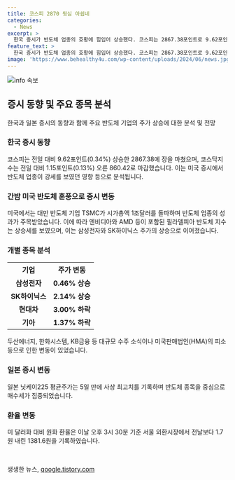 ```yaml
---
title: 코스피 2870 뒷심 아쉽네
categories:
  - News
excerpt: >
  한국 증시가 반도체 업종의 호황에 힘입어 상승했다. 코스피는 2867.38포인트로 9.62포인트(0.34%) 오르고, 코스닥은 860.42포인트로 1.15포인트(0.13%) 상승하여 17거래일 만에 860선을 회복했다. 반도체 기업들의 성과로 미국 증시에서도 엔비디아 등이 상승하며 기술주 강세에 힘입어 코스피는 상승했다. 삼성전자와 SK하이닉스는 주가가 상승한 반면, 현대차와 기아는 하락했다. 이와 관련하여 시장 전문가는 외국인의 순매수와 함께 종목별 차별화가 심화되면서 지수에 미친 영향이 제한적이라고 설명했다.
feature_text: >
  한국 증시가 반도체 업종의 호황에 힘입어 상승했다. 코스피는 2867.38포인트로 9.62포인트(0.34%) 오르고, 코스닥은 860.42포인트로 1.15포인트(0.13%) 상승하여 17거래일 만에 860선을 회복했다. 반도체 기업들의 성과로 미국 증시에서도 엔비디아 등이 상승하며 기술주 강세에 힘입어 코스피는 상승했다. 삼성전자와 SK하이닉스는 주가가 상승한 반면, 현대차와 기아는 하락했다. 이와 관련하여 시장 전문가는 외국인의 순매수와 함께 종목별 차별화가 심화되면서 지수에 미친 영향이 제한적이라고 설명했다.
image: 'https://www.behealthy4u.com/wp-content/uploads/2024/06/news.jpg'
---
```


<p><img src="https://www.behealthy4u.com/wp-content/uploads/2024/06/news.jpg" alt="info 속보" /></p>

<h2 data-ke-size="size26">증시 동향 및 주요 종목 분석</h2>

<p data-ke-size="size16">한국과 일본 증시의 동향과 함께 주요 반도체 기업의 주가 상승에 대한 분석 및 전망</p>

<h3>한국 증시 동향</h3>

<p data-ke-size="size16">코스피는 전일 대비 9.62포인트(0.34%) 상승한 2867.38에 장을 마쳤으며, 코스닥지수는 전일 대비 1.15포인트(0.13%) 오른 860.42로 마감했습니다. 이는 미국 증시에서 반도체 업종이 강세를 보였던 영향 등으로 분석됩니다.</p>

<h3>간밤 미국 반도체 훈풍으로 증시 변동</h3>

<p data-ke-size="size16">미국에서는 대만 반도체 기업 TSMC가 시가총액 1조달러를 돌파하며 반도체 업종의 성과가 주목받았습니다. 이에 따라 엔비디아와 AMD 등이 포함된 필라델피아 반도체 지수는 상승세를 보였으며, 이는 삼성전자와 SK하이닉스 주가의 상승으로 이어졌습니다.</p>

<h3>개별 종목 분석</h3>

<table>
    <tr>
        <th>기업</th>
        <th>주가 변동</th>
    </tr>
    <tr>
        <td style="text-align: center; height: 17px;"><b>삼성전자</b></td>
        <td style="text-align: center; height: 17px;"><b>0.46% 상승</b></td>
    </tr>
    <tr>
        <td style="text-align: center; height: 17px;"><b>SK하이닉스</b></td>
        <td style="text-align: center; height: 17px;"><b>2.14% 상승</b></td>
    </tr>
    <tr>
        <td style="text-align: center; height: 17px;"><b>현대차</b></td>
        <td style="text-align: center; height: 17px;"><b>3.00% 하락</b></td>
    </tr>
    <tr>
        <td style="text-align: center; height: 17px;"><b>기아</b></td>
        <td style="text-align: center; height: 17px;"><b>1.37% 하락</b></td>
    </tr>
</table>

<p data-ke-size="size16">두산에너지, 한화시스템, KB금융 등 대규모 수주 소식이나 미국판매법인(HMA)의 피소 등으로 인한 변동이 있었습니다.</p>

<h3>일본 증시 변동</h3>

<p data-ke-size="size16">일본 닛케이225 평균주가는 5일 만에 사상 최고치를 기록하며 반도체 종목을 중심으로 매수세가 집중되었습니다.</p>

<h3>환율 변동</h3>

<p data-ke-size="size16">미 달러화 대비 원화 환율은 이날 오후 3시 30분 기준 서울 외환시장에서 전날보다 1.7원 내린 1381.6원을 기록하였습니다.</p>

<p data-ke-size="size16">&nbsp;</p>
생생한 뉴스, <a href="https://qoogle.tistory.com" rel="dofollow">qoogle.tistory.com</a>


